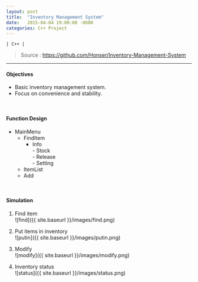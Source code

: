```yaml
---
layout: post
title:  "Inventory Management System"
date:   2015-04-04 19:00:00 -0600
categories: C++ Project
---
```

	| C++ |

>Source : <https://github.com/Honser/Inventory-Management-System>


--- 

#### Objectives
- Basic inventory management system.
- Focus on convenience and stability.

&nbsp;

#### Function Design
- MainMenu
  - FindItem
    - Info  
      \- Stock  
      \- Release  
      \- Setting    
  - ItemList
  - Add

&nbsp;

#### Simulation
1. Find item  
![find]({{ site.baseurl }}/images/find.png)
&nbsp;


2. Put items in inventory  
![putin]({{ site.baseurl }}/images/putin.png)
&nbsp;


3. Modify  
![modify]({{ site.baseurl }}/images/modify.png)
&nbsp;


4. Inventory status  
![status]({{ site.baseurl }}/images/status.png)

